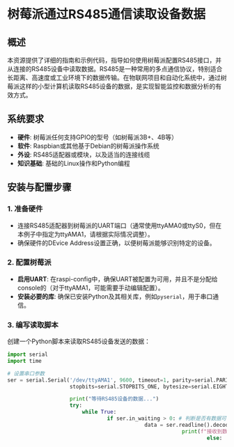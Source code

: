 # 树莓派通过RS485通信读取设备数据

## 概述

本资源提供了详细的指南和示例代码，指导如何使用树莓派配置RS485接口，并从连接的RS485设备中读取数据。RS485是一种常用的多点通信协议，特别适合长距离、高速度或工业环境下的数据传输。在物联网项目和自动化系统中，通过树莓派这样的小型计算机读取RS485设备的数据，是实现智能监控和数据分析的有效方式。

## 系统要求

- **硬件**: 树莓派任何支持GPIO的型号（如树莓派3B+、4B等）
- **软件**: Raspbian或其他基于Debian的树莓派操作系统
- **外设**: RS485适配器或模块，以及适当的连接线缆
- **知识基础**: 基础的Linux操作和Python编程

## 安装与配置步骤

### 1. 准备硬件

- 连接RS485适配器到树莓派的UART端口（通常使用ttyAMA0或ttyS0，但在本例子中指定为ttyAMA1，请根据实际情况调整）。
- 确保硬件的DEvice Address设置正确，以便树莓派能够识别特定的设备。

### 2. 配置树莓派

- **启用UART**: 在raspi-config中，确保UART被配置为可用，并且不是分配给console的（对于ttyAMA1，可能需要手动编辑配置）。
- **安装必要的库**: 确保已安装Python及其相关库，例如`pyserial`，用于串口通信。

### 3. 编写读取脚本

创建一个Python脚本来读取RS485设备发送的数据：

```python
import serial
import time

# 设置串口参数
ser = serial.Serial('/dev/ttyAMA1', 9600, timeout=1, parity=serial.PARITY_NONE,
                    stopbits=serial.STOPBITS_ONE, bytesize=serial.EIGHTBITS)

                    print("等待RS485设备的数据...")
                    try:
                        while True:
                                if ser.in_waiting > 0: # 判断是否有数据可读
                                            data = ser.readline().decode('utf-8').strip()
                                                        print(f"接收到数据: {data}")
                                                                else:
                                                                            time.sleep(0.1) # 避免空循环造成的CPU占用过高
                                                                            except KeyboardInterrupt:
                                                                                ser.close()
                                                                                    print("\n程序退出")
                                                                                    ```

                                                                                    ### 4. 测试与应用

                                                                                    - 将上述脚本保存为`.py`文件，例如`read_rs485.py`。
                                                                                    - 运行脚本：在命令行输入 `python read_rs485.py`。
                                                                                    - 确保你的RS485设备正在发送数据，你将看到数据在终端上被打印出来。

                                                                                    ## 注意事项

                                                                                    - 根据实际使用的RS485设备，可能需要调整波特率和其他通讯参数。
                                                                                    - 在生产环境中，请考虑错误处理和日志记录以增强系统的稳健性。
                                                                                    - 在进行硬件连接时务必关闭电源，避免损坏设备。

                                                                                    通过以上步骤，你可以成功地利用树莓派通过RS485接口读取并处理来自各种工业设备的数据，为你的项目或者研究提供有力的支持。

                                                                                    ## 下载链接
                                                                                    [树莓派通过RS485通信读取设备数据](https://pan.quark.cn/s/7edd645159f3) 

                                                                                    (备用: [备用下载](https://pan.baidu.com/s/1mstYQCBG1q91-z1fxE3kRQ?pwd=1234))

                                                                                    ## 说明

                                                                                    该仓库仅用于学习交流，请勿用于商业用途。

